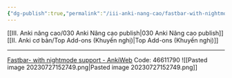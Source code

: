 ```yaml
---
{"dg-publish":true,"permalink":"/iii-anki-nang-cao/fastbar-with-nightmode-support/","dgPassFrontmatter":true,"noteIcon":""}
---
```


[[III. Anki nâng cao/030 Anki Nâng cao publish\|030 Anki Nâng cao publish]]
[[II. Anki cơ bản/Top Add-ons (Khuyến nghị)\|Top Add-ons (Khuyến nghị)]]
___
[Fastbar- with nightmode support - AnkiWeb](https://ankiweb.net/shared/info/46611790)
Code: 46611790
![[Pasted image 20230727152749.png\|Pasted image 20230727152749.png]]